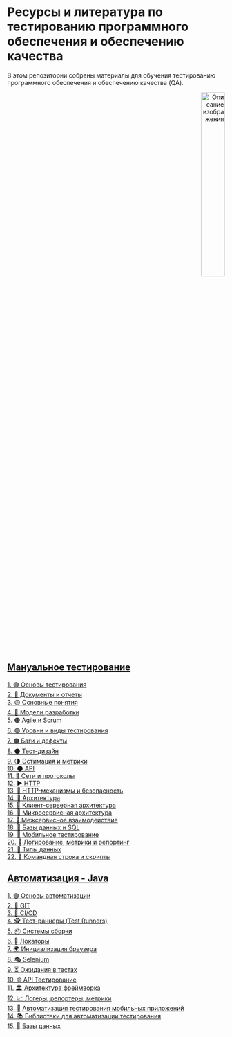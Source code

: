 # Ресурсы и литература по тестированию программного обеспечения и обеспечению качества

В этом репозитории собраны материалы для обучения тестированию программного обеспечения и обеспечению качества (QA).

<div style="text-align: right;">
  <img src="https://i0.wp.com/cdn.onlinewebfonts.com/svg/img_277302.png" alt="Описание изображения" style="width: 33%; height: auto;">
</div>

## [Мануальное тестирование](General-theory/Theory-manual.md)

[1. 🟢 Основы тестирования](General-theory/Theory-manual.md#основы-тестирования-глава)  
[2. 🔴 Документы и отчеты](General-theory/Theory-manual.md#документы-и-отчеты-глава)  
[3. 🟡 Основные понятия](General-theory/Theory-manual.md#основные-понятия-глава)  
[4. 🔵 Модели разработки](General-theory/Theory-manual.md#модели-разработки-глава)  
[5. 🟠 Agile и Scrum](General-theory/Theory-manual.md#agile-и-scrum-глава)  
[6. 🟣 Уровни и виды тестирования](General-theory/Theory-manual.md#уровни-и-виды-тестирования-глава)  
[7. 🟤 Баги и дефекты](General-theory/Theory-manual.md#баги-и-дефекты-глава)  
[8. ⚫ Тест-дизайн](General-theory/Theory-manual.md#тест-дизайн-глава)  
[9. 🌗 Эстимация и метрики](General-theory/Theory-manual.md#эстимация-и-метрики-глава)  
[10. 🌑 API](General-theory/Theory-manual.md#api-раздел-глава)  
[11. 🔗 Сети и протоколы](General-theory/Theory-manual.md#сети-и-протоколы-глава)  
[12. ▶️ HTTP](General-theory/Theory-manual.md#http-и-сети-глава)  
[13. 🎨 HTTP-механизмы и безопасность](General-theory/Theory-manual.md#http-и-безопасность-глава)  
[14. 🧱 Архитектура](General-theory/Theory-manual.md#архитектура-глава)  
[15. 🧩 Клиент-серверная архитектура](General-theory/Theory-manual.md#клиент-серверная-архитектура-глава)  
[16. 🎁 Микросервисная архитектура](General-theory/Theory-manual.md#микросервисная-архитектура-глава)  
[17. 🔄 Межсервисное взаимодействие](General-theory/Theory-manual.md#межсервисное-взаимодействие-глава)  
[18. 🥝 Базы данных и SQL](General-theory/Theory-manual.md#базы-данных-глава)  
[19. 🍒 Мобильное тестирование](General-theory/Theory-manual.md#мобильное-приложение-глава)  
[20. 💬 Логирование, метрики и репортинг](General-theory/Theory-manual.md#логирование-метрики-глава)  
[21. 📜 Типы данных](General-theory/Theory-manual.md#типы-данных-глава)  
[22. 🧾 Командная строка и скрипты](General-theory/Theory-manual.md#командная-строка-и-скрипты-глава)

## [Автоматизация - Java](General-theory/Theory-auto.md)

[1. 🟢 Основы автоматизации](General-theory/Theory-auto.md#основы-автоматизации-глава)  
[2. 🦊 GIT](General-theory/Theory-auto.md#git-глава)  
[3. 🚀 CI/CD](General-theory/Theory-auto.md#ci-cd-глава)  
[4. 🕵️ Тест-раннеры (Test Runners)](General-theory/Theory-auto.md#test-runners-глава)  
[5. 📦 Системы сборки](General-theory/Theory-auto.md#системы-сборки-глава)  
[6. 🔎 Локаторы](General-theory/Theory-auto.md#локаторы-глава)  
[7. 🌍 Инициализация браузера](General-theory/Theory-auto.md#инициализация-браузера-глава)  
[8. 🎭 Selenium](General-theory/Theory-auto.md#selenium-глава)  
[9. ⏳ Ожидания в тестах](General-theory/Theory-auto.md#ожидания-глава)  
[10. 🌐 API Тестирование](General-theory/Theory-auto.md#api-тестирование-глава)  
[11. 🏛 Архитектура фреймворка](General-theory/Theory-auto.md#архитектура-глава)  
[12. 📈 Логеры, репортеры, метрики](General-theory/Theory-auto.md#логеры-репортеры-метрики-глава)  
[13. 📱 Автоматизация тестирования мобильных приложений](General-theory/Theory-auto.md#автоматизация-тестирования-мобильных-приложений-глава)  
[14. 📚 Библиотеки для автоматизации тестирования](General-theory/Theory-auto.md#библиотеки-для-автоматизации-тестирования-глава)  
[15. 💾 Базы данных](General-theory/Theory-auto.md#базы-данных-глава)





